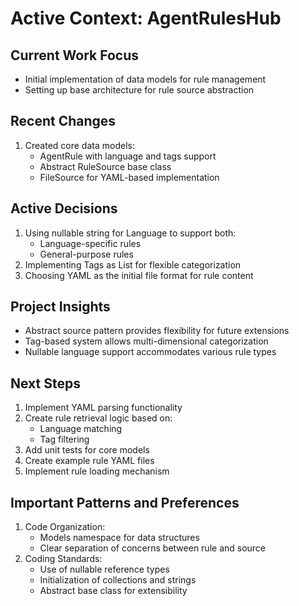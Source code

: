 # Active Context: AgentRulesHub

## Current Work Focus
- Initial implementation of data models for rule management
- Setting up base architecture for rule source abstraction

## Recent Changes
1. Created core data models:
   - AgentRule with language and tags support
   - Abstract RuleSource base class
   - FileSource for YAML-based implementation

## Active Decisions
1. Using nullable string for Language to support both:
   - Language-specific rules
   - General-purpose rules
2. Implementing Tags as List<string> for flexible categorization
3. Choosing YAML as the initial file format for rule content

## Project Insights
- Abstract source pattern provides flexibility for future extensions
- Tag-based system allows multi-dimensional categorization
- Nullable language support accommodates various rule types

## Next Steps
1. Implement YAML parsing functionality
2. Create rule retrieval logic based on:
   - Language matching
   - Tag filtering
3. Add unit tests for core models
4. Create example rule YAML files
5. Implement rule loading mechanism

## Important Patterns and Preferences
1. Code Organization:
   - Models namespace for data structures
   - Clear separation of concerns between rule and source
2. Coding Standards:
   - Use of nullable reference types
   - Initialization of collections and strings
   - Abstract base class for extensibility
